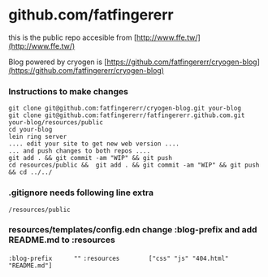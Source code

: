 github.com/fatfingererr
=====================
this is the public repo accesible from [http://www.ffe.tw/](http://www.ffe.tw/)

Blog powered by cryogen is [https://github.com/fatfingererr/cryogen-blog](https://github.com/fatfingererr/cryogen-blog)

### Instructions to make changes
```
git clone git@github.com:fatfingererr/cryogen-blog.git your-blog
git clone git@github.com:fatfingererr/fatfingererr.github.com.git your-blog/resources/public
cd your-blog
lein ring server
.... edit your site to get new web version ....
... and push changes to both repos ....
git add . && git commit -am "WIP" && git push
cd resources/public &&  git add . && git commit -am "WIP" && git push && cd ../../

```

### .gitignore needs following line extra
```
/resources/public
```


### resources/templates/config.edn change :blog-prefix and add README.md to :resources
``` :blog-prefix      "" ```
``` :resources        ["css" "js" "404.html" "README.md"] ```
